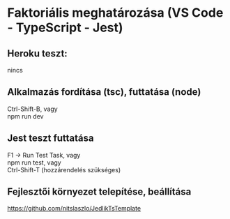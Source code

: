 #  Faktoriális meghatározása (VS Code - TypeScript - Jest)

## Heroku teszt:
nincs

## Alkalmazás fordítása (tsc), futtatása (node)
Ctrl-Shift-B, vagy<br>
npm run dev

## Jest teszt futtatása
F1 -> Run Test Task, vagy<br>
npm run test, vagy<br>
Ctrl-Shift-T (hozzárendelés szükséges)

## Fejlesztői környezet telepítése, beállítása
https://github.com/nitslaszlo/JedlikTsTemplate